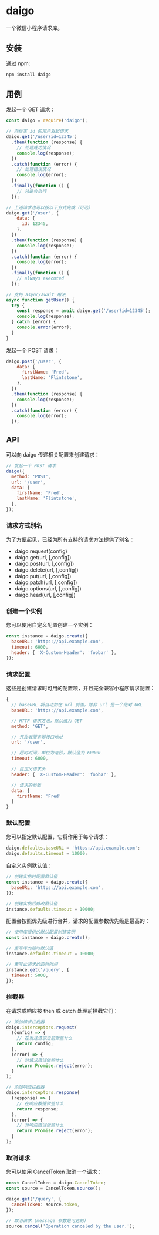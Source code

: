 # daigo

一个微信小程序请求库。

## 安装

通过 npm:

```bash
npm install daigo
```

## 用例

发起一个 GET 请求：

```javascript
const daigo = require('daigo');

// 向给定 id 的用户发起请求
daigo.get('/user?id=12345')
  .then(function (response) {
    // 处理成功情况
    console.log(response);
  })
  .catch(function (error) {
    // 处理错误情况
    console.log(error);
  })
  .finally(function () {
    // 总是会执行
  });

// 上述请求也可以按以下方式完成（可选）
daigo.get('/user', {
    data: {
      id: 12345,
    },
  })
  .then(function (response) {
    console.log(response);
  })
  .catch(function (error) {
    console.log(error);
  })
  .finally(function () {
    // always executed
  });

// 支持 async/await 用法
async function getUser() {
  try {
    const response = await daigo.get('/user?id=12345');
    console.log(response);
  } catch (error) {
    console.error(error);
  }
}
```

发起一个 POST 请求：

```javascript
daigo.post('/user', {
    data: {
      firstName: 'Fred',
      lastName: 'Flintstone',
    },
  })
  .then(function (response) {
    console.log(response);
  })
  .catch(function (error) {
    console.log(error);
  });
```

## API

可以向 daigo 传递相关配置来创建请求：

```javascript
// 发起一个 POST 请求
daigo({
  method: 'POST',
  url: '/user',
  data: {
    firstName: 'Fred',
    lastName: 'Flintstone',
  },
});
```

### 请求方式别名

为了方便起见，已经为所有支持的请求方法提供了别名：

- daigo.request(config)
- daigo.get(url, [,config])
- daigo.post(url, [,config])
- daigo.delete(url, [,config])
- daigo.put(url, [,config])
- daigo.patch(url, [,config])
- daigo.options(url, [,config])
- daigo.head(url, [,config])

### 创建一个实例

您可以使用自定义配置创建一个实例：

```javascript
const instance = daigo.create({
  baseURL: 'https://api.example.com',
  timeout: 6000,
  header: { 'X-Custom-Header': 'foobar' },
});
```

### 请求配置

这些是创建请求时可用的配置项，并且完全兼容小程序请求配置：

```javascript
{
  // baseURL 将自动加在 url 前面，除非 url 是一个绝对 URL
  baseURL: 'https://api.example.com',

  // HTTP 请求方法，默认值为 GET
  method: 'GET',

  // 开发者服务器接口地址
  url: '/user',

  // 超时时间，单位为毫秒，默认值为 60000
  timeout: 6000,

  // 自定义请求头
  header: { 'X-Custom-Header': 'foobar' },

  // 请求的参数
  data: {
    firstName: 'Fred'
  }
}
```

### 默认配置

您可以指定默认配置，它将作用于每个请求：

```javascript
daigo.defaults.baseURL = 'https://api.example.com';
daigo.defaults.timeout = 10000;
```

自定义实例默认值：

```javascript
// 创建实例时配置默认值
const instance = daigo.create({
  baseURL: 'https://api.example.com',
});

// 创建实例后修改默认值
instance.defaults.timeout = 10000;
```

配置会按照优先级进行合并，请求的配置参数优先级是最高的：

```javascript
// 使用库提供的默认配置创建实例
const instance = daigo.create();

// 重写库的超时默认值
instance.defaults.timeout = 10000;

// 重写此请求的超时时间
instance.get('/query', {
  timeout: 5000,
});
```

### 拦截器

在请求或响应被 then 或 catch 处理前拦截它们：

```javascript
// 添加请求拦截器
daigo.interceptors.request(
  (config) => {
    // 在发送请求之前做些什么
    return config;
  },
  (error) => {
    // 对请求错误做些什么
    return Promise.reject(error);
  }
);

// 添加响应拦截器
daigo.interceptors.response(
  (response) => {
    // 在响应数据做些什么
    return response;
  },
  (error) => {
    // 对响应错误做些什么
    return Promise.reject(error);
  }
);
```

### 取消请求

您可以使用 CancelToken 取消一个请求：

```javascript
const CancelToken = daigo.CancelToken;
const source = CancelToken.source();

daigo.get('/query', {
  cancelToken: source.token,
});

// 取消请求 (message 参数是可选的)
source.cancel('Operation canceled by the user.');
```
